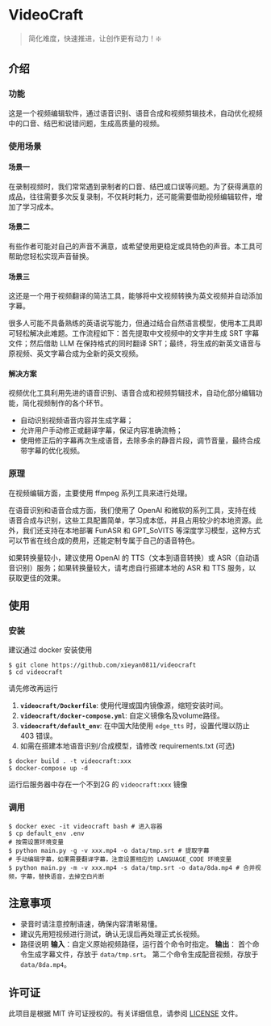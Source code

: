 # VideoCraft

> 简化难度，快速推进，让创作更有动力！❇️

## 介绍

### 功能

这是一个视频编辑软件，通过语音识别、语音合成和视频剪辑技术，自动优化视频中的口音、结巴和说错问题，生成高质量的视频。

### 使用场景

#### 场景一

在录制视频时，我们常常遇到录制者的口音、结巴或口误等问题。为了获得满意的成品，往往需要多次反复录制，不仅耗时耗力，还可能需要借助视频编辑软件，增加了学习成本。

#### 场景二

有些作者可能对自己的声音不满意，或希望使用更稳定或具特色的声音。本工具可帮助您轻松实现声音替换。

#### 场景三

这还是一个用于视频翻译的简洁工具，能够将中文视频转换为英文视频并自动添加字幕。

很多人可能不具备熟练的英语说写能力，但通过结合自然语言模型，使用本工具即可轻松解决此难题。工作流程如下：首先提取中文视频中的文字并生成 SRT 字幕文件；然后借助 LLM 在保持格式的同时翻译 SRT；最终，将生成的新英文语音与原视频、英文字幕合成为全新的英文视频。

#### 解决方案

视频优化工具利用先进的语音识别、语音合成和视频剪辑技术，自动化部分编辑功能，简化视频制作的各个环节。

* 自动识别视频语音内容并生成字幕；
* 允许用户手动修正或翻译字幕，保证内容准确流畅；
* 使用修正后的字幕再次生成语音，去除多余的静音片段，调节音量，最终合成带字幕的优化视频。

### 原理

在视频编辑方面，主要使用 ffmpeg 系列工具来进行处理。

在语音识别和语音合成方面，我们使用了 OpenAI 和微软的系列工具，支持在线语音合成与识别，这些工具配置简单，学习成本低，并且占用较少的本地资源。此外，我们还支持在本地部署 FunASR 和 GPT_SoVITS 等深度学习模型，这种方式可以节省在线合成的费用，还能定制专属于自己的语音特色。

如果转换量较小，建议使用 OpenAI 的 TTS（文本到语音转换）或 ASR（自动语音识别）服务；如果转换量较大，请考虑自行搭建本地的 ASR 和 TTS 服务，以获取更佳的效果。

## 使用

### 安装

建议通过 docker 安装使用

```shell
$ git clone https://github.com/xieyan0811/videocraft
$ cd videocraft
```

请先修改再运行

1. **`videocraft/Dockerfile`**: 使用代理或国内镜像源，缩短安装时间。
2. **`videocraft/docker-compose.yml`**: 自定义镜像名及volume路径。
3. **`videocraft/default_env`**: 在中国大陆使用 `edge_tts` 时，设置代理以防止 403 错误。
4. 如需在搭建本地语音识别/合成模型，请修改 requirements.txt (可选)

``` shell
$ docker build . -t videocraft:xxx 
$ docker-compose up -d
```

运行后服务器中存在一个不到2G 的 `videocraft:xxx` 镜像

### 调用

``` shell
$ docker exec -it videocraft bash # 进入容器
$ cp default_env .env
# 按需设置环境变量
$ python main.py -g -v xxx.mp4 -o data/tmp.srt # 提取字幕
# 手动编辑字幕，如果需要翻译字幕，注意设置相应的 LANGUAGE_CODE 环境变量
$ python main.py -m -v xxx.mp4 -s data/tmp.srt -o data/8da.mp4 # 合并视频，字幕，替换语音，去掉空白片断
```

## 注意事项

* 录音时请注意控制语速，确保内容清晰易懂。
* 建议先用短视频进行测试，确认无误后再处理正式长视频。
* 路径说明
    **输入**：自定义原始视频路径，运行首个命令时指定。
    **输出**：
        首个命令生成字幕文件，存放于 `data/tmp.srt`。
        第二个命令生成配音视频，存放于 `data/8da.mp4`。

## 许可证

此项目是根据 MIT 许可证授权的。有关详细信息，请参阅 [LICENSE](./LICENSE) 文件。
